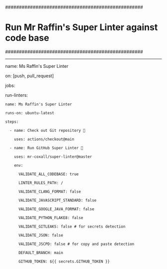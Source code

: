 ##################################################

# Run Mr Raffin's Super Linter against code base #

##################################################

---

name: Ms Raffin's Super Linter

on: [push, pull_request]

jobs:

  run-linters:

    name: Ms Raffin's Super Linter

    runs-on: ubuntu-latest

    steps:

      - name: Check out Git repository 🚦

        uses: actions/checkout@main

      - name: Run GitHub Super Linter 🚀

        uses: mr-coxall/super-linter@master

        env:

          VALIDATE_ALL_CODEBASE: true

          LINTER_RULES_PATH: /

          VALIDATE_CLANG_FORMAT: false

          VALIDATE_JAVASCRIPT_STANDARD: false

          VALIDATE_GOOGLE_JAVA_FORMAT: false

          VALIDATE_PYTHON_FLAKE8: false

          VALIDATE_GITLEAKS: false # for secrets detection

          VALIDATE_JSON: false

          VALIDATE_JSCPD: false # for copy and paste detection

          DEFAULT_BRANCH: main

          GITHUB_TOKEN: ${{ secrets.GITHUB_TOKEN }}

